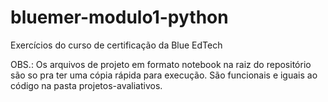 # bluemer-modulo1-python
Exercícios do curso de certificação da Blue EdTech

OBS.:
Os arquivos de projeto em formato notebook na raiz do repositório são so pra ter uma cópia rápida para execução. São funcionais e iguais ao código na pasta projetos-avaliativos.
